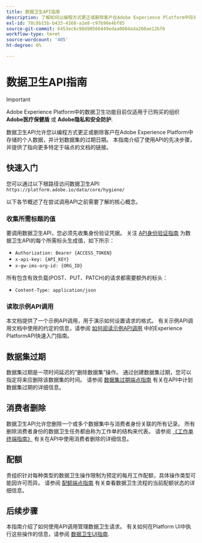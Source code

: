 ```yaml
---
title: 数据卫生API指南
description: 了解如何以编程方式更正或删除客户在Adobe Experience Platform中存储的个人数据。
exl-id: 78c8b15b-b433-4168-a1e8-c97b96e4bf85
source-git-commit: 6453ec6c98d90566449edaa0804ada260ae12bf6
workflow-type: tm+mt
source-wordcount: '405'
ht-degree: 0%

---
```


# 数据卫生API指南

>[!IMPORTANT]
>
>Adobe Experience Platform中的数据卫生功能目前仅适用于已购买的组织 **Adobe医疗保健盾** 或 **Adobe隐私和安全防护**.

数据卫生API允许您以编程方式更正或删除客户在Adobe Experience Platform中存储的个人数据，并计划数据集的过期日期。 本指南介绍了使用API的先决步骤，并提供了指向更多特定于端点的文档的链接。

## 快速入门

您可以通过以下根路径访问数据卫生API: `https://platform.adobe.io/data/core/hygiene/`

以下各节概述了在尝试调用API之前需要了解的核心概念。

### 收集所需标题的值

要调用数据卫生API，您必须先收集身份验证凭据。 关注 [API身份验证指南](../../landing/api-authentication.md) 为数据卫生API的每个所需标头生成值，如下所示：

* `Authorization: Bearer {ACCESS_TOKEN}`
* `x-api-key: {API_KEY}`
* `x-gw-ims-org-id: {ORG_ID}`

所有包含有效负载(POST、PUT、PATCH)的请求都需要额外的标头：

* `Content-Type: application/json`

### 读取示例API调用

本文档提供了一个示例API调用，用于演示如何设置请求的格式。 有关示例API调用文档中使用的约定的信息，请参阅 [如何阅读示例API调用](../../landing/api-guide.md#sample-api) 中的Experience PlatformAPI快速入门指南。

## 数据集过期

数据集过期是一项时间延迟的“删除数据集”操作。 通过创建数据集过期，您可以指定将来应删除该数据集的时间。 请参阅 [数据集过期端点指南](./dataset-expiration.md) 有关在API中计划数据集过期的详细信息。

## 消费者删除

数据卫生API允许您删除一个或多个数据集中与消费者身份关联的所有记录。 所有删除消费者身份的数据卫生任务都由称为工作单的结构来代表。 请参阅 [《工作单终端指南》](./workorder.md) 有关在API中使用消费者删除的详细信息。

## 配额

贵组织针对每种类型的数据卫生操作限制为预定的每月工作配额，具体操作类型可能因许可而异。 请参阅 [配额端点指南](./quota.md) 有关查看数据卫生流程的当前配额状态的详细信息。

## 后续步骤

本指南介绍了如何使用API调用管理数据卫生请求。 有关如何在Platform UI中执行这些操作的信息，请参阅 [数据卫生UI指南](../ui/overview.md).
